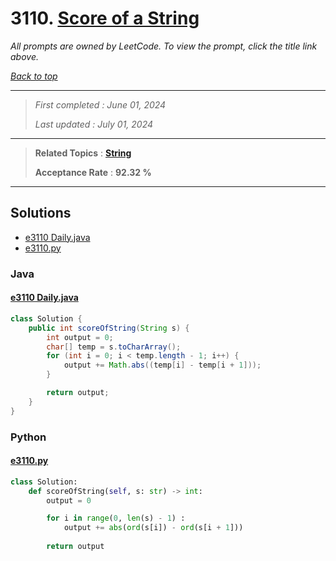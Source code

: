 # 3110. [Score of a String](<https://leetcode.com/problems/score-of-a-string>)

*All prompts are owned by LeetCode. To view the prompt, click the title link above.*

*[Back to top](<../README.md>)*

------

> *First completed : June 01, 2024*
>
> *Last updated : July 01, 2024*

------

> **Related Topics** : **[String](<by_topic/String.md>)**
>
> **Acceptance Rate** : **92.32 %**

------

## Solutions

- [e3110 Daily.java](<../my-submissions/e3110 Daily.java>)
- [e3110.py](<../my-submissions/e3110.py>)
### Java
#### [e3110 Daily.java](<../my-submissions/e3110 Daily.java>)
```Java
class Solution {
    public int scoreOfString(String s) {
        int output = 0;
        char[] temp = s.toCharArray();
        for (int i = 0; i < temp.length - 1; i++) {
            output += Math.abs((temp[i] - temp[i + 1]));
        } 

        return output;
    }
}
```

### Python
#### [e3110.py](<../my-submissions/e3110.py>)
```Python
class Solution:
    def scoreOfString(self, s: str) -> int:
        output = 0

        for i in range(0, len(s) - 1) :
            output += abs(ord(s[i]) - ord(s[i + 1]))
        
        return output
```

